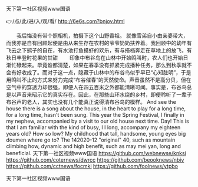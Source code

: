 
天下第一社区视频www国语




👉/点/此/进/入/观/看/ http://6e6s.com?bnjov.html




　　我后悔没有带个照相机，拍摄下这个山野香祖。
就像雪弟自小由亲婆带大，而我亦是自有回顾起便是由从来生存在农村的爷爷奶奶扶养着。我回顾中的幼年有飞云之下鹞子的自在，有水池打鱼摸虾的欢乐，有与搭档奔走在草地上的放飞，有秋日丰登时花果的甘甜
　　印象中布谷鸟在山林中开始鸣叫时，农人们也开始日渐忙碌起来。毕竟谁都清楚，如果在春季没有抓紧完成播种任务，那么到秋季就不会有好收成了。而对于这一点，隐藏于山林中的布谷鸟似乎早已“心知肚明”，于是用鸣叫不止的方式来努力完成“布谷催春”的天然使命。声音虽然不是高分贝，但在空气中的穿透力却很强，即便人在四五百米之外都能清晰可闻。事实是，布谷鸟总是以声音来昭示它的真实存在。因此，在那些山环水绕的乡村，即便聆听了一辈子布谷声的老人，其实也没有几个能真正说得清布谷鸟的模样。
And see the house there is a song about the house, in the heart to play for a long time, for a long time, hasn't been sung.
This year the Spring Festival, I finally in my nephew, accompanied by a visit to our old house next time.
Day!
This is that I am familiar with the kind of busy, I I long, accompany my eighteen years old?
How so low?
My childhood that tall, handsome, young eyes big doumen where go to?
The 142020-12 "original"
40, such as mountain climbing how, dynamic and high benefit, such as may mei yan, long and beneficial.
天下第一社区视频www国语 https://github.com/webnewse/knksi
https://github.com/coternews/dwrcc
https://github.com/beooknews/nbiv
https://github.com/cctnews/focmki
https://github.com/foolnews/ytpbo





天下第一社区视频www国语

